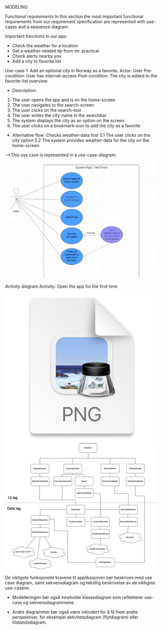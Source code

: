 MODELING

*Functional requirements*
In this section the most important functional requirements from our requirement specification
are represented with use-cases and a sequence diagram.

Important functions in our app:
- Check the weather for a location
- Get a weather-related tip from mr. practical 
- Check alerts nearby you
- Add a city to favorite list



Use-case 1: Add an optional city in Norway as a favorite.
Actor: User
Pre-condition: User has internet-access
Post-condition: The city is added to the favorite-list overview

- Description:
1. The user opens the app and is on the home-screen
2. The user navigates to the search-screen
3. The user clicks on the search-tool
4. The user writes the city-name in the searchbar
5. The system displays the city as an option on the screen.
6. The user clicks on a bookmark-icon to add the city as a favorite

- Alternative flow: Checks weather-data first
5.1 The user clicks on the city option
5.2 The system provides weather-data for the city on the home-screen

-->This use case is represented in a use-case-diagram: ![img_1.png](usecase1.png)

*Activity diagram*
Activity: Open the app for the first time
![img.png](img.png)
![img_1.png](architecture)


De viktigste funksjonelle kravene til applikasjonen bør beskrives
med use case diagram, samt sekvensdiagram og tekstlig beskrivelse av de viktigste use-casene.


 

- Modelleringen bør også inneholde klassediagram som reflekterer use-case og sekvensdiagrammene.

- Andre diagrammer bør også være inkludert for å få frem andre perspektiver, 
  for eksempel aktivitetsdiagram (flytdiagram) eller tilstandsdiagram.
